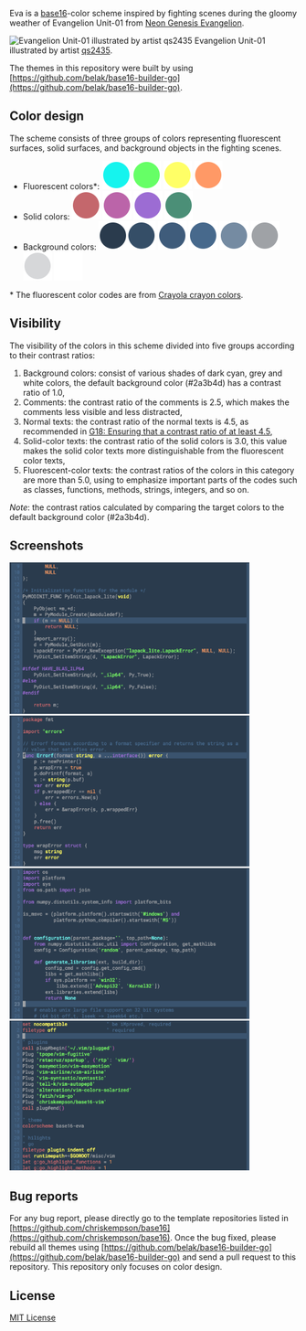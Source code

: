 Eva is a [base16](https://github.com/chriskempson/base16)-color scheme inspired by fighting scenes during the gloomy weather of Evangelion Unit-01 from [Neon Genesis Evangelion](https://en.wikipedia.org/wiki/Neon_Genesis_Evangelion). 

![Evangelion Unit-01 illustrated by artist qs2435](https://preview.redd.it/etxhnkujiyby.jpg?width=960&crop=smart&auto=webp&s=5bac72ea0648be6850b8f8bf4739c6e5c5d93a98)
Evangelion Unit-01 illustrated by artist [qs2435](https://www.deviantart.com/qs2435).

The themes in this repository were built by using [https://github.com/belak/base16-builder-go](https://github.com/belak/base16-builder-go).

## Color design
The scheme consists of three groups of colors representing fluorescent surfaces, solid surfaces, and background objects in the fighting scenes.
 - Fluorescent colors*: <img src="https://raw.githubusercontent.com/kjakapat/resources/master/eva/images/b.png" alt="blue" width="50"/> <img src="https://raw.githubusercontent.com/kjakapat/resources/master/eva/images/g.png" alt="green" width="50"/> <img src="https://raw.githubusercontent.com/kjakapat/resources/master/eva/images/y.png" alt="yellow" width="50"/> <img src="https://raw.githubusercontent.com/kjakapat/resources/master/eva/images/o.png" alt="orange" width="50"/>
 - Solid colors: <img src="https://raw.githubusercontent.com/kjakapat/resources/master/eva/images/r.png" alt="red" width="50"/> <img src="https://raw.githubusercontent.com/kjakapat/resources/master/eva/images/m.png" alt="magenta" width="50"/> <img src="https://raw.githubusercontent.com/kjakapat/resources/master/eva/images/v.png" alt="violet" width="50"/> <img src="https://raw.githubusercontent.com/kjakapat/resources/master/eva/images/c.png" alt="cyan" width="50"/>
 - Background colors: <img src="https://raw.githubusercontent.com/kjakapat/resources/master/eva/images/bg1.png" alt="bg1" width="50"/><img src="https://raw.githubusercontent.com/kjakapat/resources/master/eva/images/bg2.png" alt="bg2" width="50"/> <img src="https://raw.githubusercontent.com/kjakapat/resources/master/eva/images/bg3.png" alt="bg3" width="50"/> <img src="https://raw.githubusercontent.com/kjakapat/resources/master/eva/images/bg4.png" alt="bg4" width="50"/> <img src="https://raw.githubusercontent.com/kjakapat/resources/master/eva/images/bg5.png" alt="bg5" width="50"/> <img src="https://raw.githubusercontent.com/kjakapat/resources/master/eva/images/bg6.png" alt="bg6" width="50"/> <img src="https://raw.githubusercontent.com/kjakapat/resources/master/eva/images/bg7.png" alt="bg7" width="50"/> <img src="https://raw.githubusercontent.com/kjakapat/resources/master/eva/images/bg8.png" alt="bg8" width="50"/>

\* The fluorescent color codes are from [Crayola crayon colors](https://en.wikipedia.org/wiki/List_of_Crayola_crayon_colors#Fluorescent_crayons).

## Visibility
The visibility of the colors in this scheme divided into five groups according to their contrast ratios:
1. Background colors: consist of various shades of dark cyan, grey and white colors, the default background color (#2a3b4d) has a contrast ratio of 1.0,
2. Comments: the contrast ratio of the comments is 2.5, which makes the comments less visible and less distracted,
3. Normal texts: the contrast ratio of the normal texts is 4.5, as recommended in [G18: Ensuring that a contrast ratio of at least 4.5](https://www.w3.org/TR/WCAG20-TECHS/G18.html),
4. Solid-color texts: the contrast ratio of the solid colors is 3.0, this value makes the solid color texts more distinguishable from the fluorescent color texts,
5. Fluorescent-color texts: the contrast ratios of the colors in this category are more than 5.0, using to emphasize important parts of the codes such as classes, functions, methods, strings, integers, and so on.

_Note_: the contrast ratios calculated by comparing the target colors to the default background color (#2a3b4d).

## Screenshots
<img src="https://raw.githubusercontent.com/kjakapat/resources/master/eva/images/c_screenshot.png" alt="bg4" width="420"/> <img src="https://raw.githubusercontent.com/kjakapat/resources/master/eva/images/go_screenshot.png" alt="bg4" width="420"/> <img src="https://raw.githubusercontent.com/kjakapat/resources/master/eva/images/python_screenshot.png" alt="bg4" width="420"/> <img src="https://raw.githubusercontent.com/kjakapat/resources/master/eva/images/vim_screenshot.png" alt="bg4" width="420"/> 

## Bug reports
For any bug report, please directly go to the template repositories listed in [https://github.com/chriskempson/base16](https://github.com/chriskempson/base16). Once the bug fixed, please rebuild all themes using [https://github.com/belak/base16-builder-go](https://github.com/belak/base16-builder-go) and send a pull request to this repository. This repository only focuses on color design.

## License
[MIT License](https://github.com/kjakapat/base16-eva-scheme/blob/master/LICENSE)
